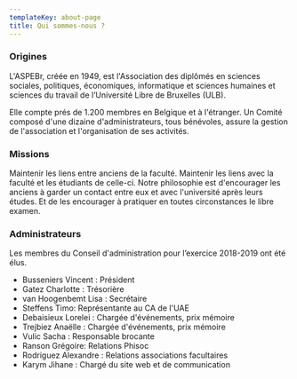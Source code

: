 ```yaml
---
templateKey: about-page
title: Qui sommes-nous ?
---
```

### Origines

L'ASPEBr, créée en 1949, est l'Association des diplômés en sciences sociales, politiques, économiques, informatique et sciences humaines et sciences du travail de l’Université Libre de Bruxelles (ULB).

Elle compte prés de 1.200 membres en Belgique et à l'étranger. Un Comité composé d'une dizaine d'administrateurs, tous bénévoles, assure la gestion de l'association et l'organisation de ses activités.

### Missions

Maintenir les liens entre anciens de la faculté. Maintenir les liens avec la faculté et les étudiants de celle-ci. Notre philosophie est d'encourager les anciens à garder un contact entre eux et avec l'université après leurs études. Et de les encourager à pratiquer en toutes circonstances le libre examen.

### Administrateurs

Les membres du Conseil d'administration pour l’exercice 2018-2019 ont été élus.

* Busseniers Vincent : Président
* Gatez Charlotte : Trésorière
* van Hoogenbemt Lisa	: Secrétaire
* Steffens Timo: Représentante au CA de l'UAE
* Debaisieux Lorelei : Chargée d'événements, prix mémoire
* Trejbiez Anaëlle : Chargée d'événements, prix mémoire
* Vulic Sacha : Responsable brocante
* Ranson Grégoire: Relations Phisoc
* Rodriguez Alexandre : Relations associations facultaires
* Karym Jihane : Chargé du site web et de communication
